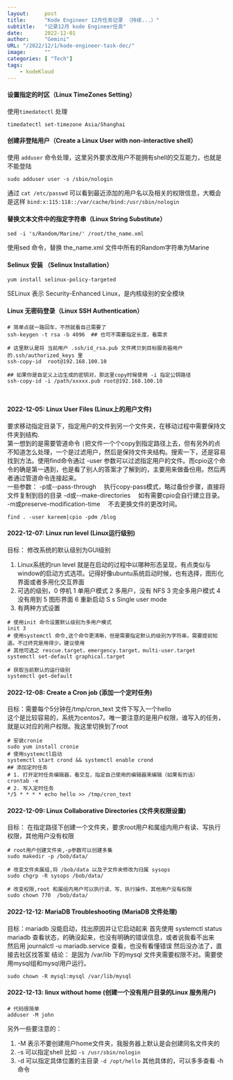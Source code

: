 ```yaml
---
layout:     post 
title:      "Kode Engineer 12月任务记录 （持续...）"
subtitle:   "记录12月 kode Engineer任务"
date:       2022-12-01
author:     "Gemini"
URL: "/2022/12/1/kode-engineer-task-dec/"
image:      ""
categories: [ "Tech"]
tags:
    - kodeKloud
---
```


####  设置指定的时区（Linux TimeZones Setting）
 使用`timedatectl` 处理
 ``` shell
 timedatectl set-timezone Asia/Shanghai
 ```
#### 创建非登陆用户（Create a Linux User with non-interactive shell）
使用 `adduser` 命令处理，这里另外要求改用户不能拥有shell的交互能力，也就是不能登陆
```shell
sudo adduser user -s /sbin/nologin
```
通过 `cat /etc/passwd` 可以看到最近添加的用户名以及相关的权限信息，大概会是这样 `bind:x:115:118::/var/cache/bind:/usr/sbin/nologin`

#### 替换文本文件中的指定字符串（Linux String Substitute）
```shell
sed -i 's/Random/Marine/' /root/the_name.xml
```
使用sed 命令，替换 the_name.xml 文件中所有的Random字符串为Marine

#### Selinux 安装 （Selinux Installation）
```shell
yum install selinux-policy-targeted
```
SELinux 表示 Security-Enhanced Linux，是内核级别的安全模块

#### Linux 无密码登录（Linux SSH Authentication）
```shell
# 简单点就一路回车，不然就看自己需要了
ssh-keygen -t rsa -b 4096  ## 也可不需要指定长度，看需求

# 这里默认是将 当前用户 .ssh/id_rsa.pub 文件拷贝到目标服务器用户的.ssh/authorized_keys 里
ssh-copy-id  root@192.168.100.10

## 如果你是自定义上边生成的密钥对，那这里copy时候使用 -i 指定公钥路径
ssh-copy-id -i /path/xxxxx.pub root@192.168.100.10



```

#### 2022-12-05: Linux User Files (Linux上的用户文件)

要求移动指定目录下，指定用户的文件到另一个文件夹，在移动过程中需要保持文件夹到结构.    
第一想到的是需要管道命令 `|`把文件一个个copy到指定路径上去，但有另外的点不知道怎么处理，一个是过滤用户，然后是保持文件夹结构。搜索一下，还是容易找到方法。使用find命令通过 -user 参数可以过滤指定用户的文件。而cpio这个命令的确是第一遇到，也是看了别人的答案才了解到的，主要用来做备份用。然后两者通过管道命令连接起来。    
一些参数：
-p或--pass-through 　执行copy-pass模式，略过备份步骤，直接将文件复制到目的目录
-d或--make-directories 　如有需要cpio会自行建立目录。
-m或preserve-modification-time 　不去更换文件的更改时间。
```shell
find . -user kareem|cpio -pdm /blog
```
#### 2022-12-07: Linux run level (Linux运行级别)
目标： 修改系统的默认级别为GUI级别
1. Linux系统的run level 就是在启动的过程中以哪种形态呈现，有点类似与window的启动方式选项。记得好像ubuntu系统启动时候，也有选择，图形化界面或者多用化交互界面
2. 可选的级别，0 停机 1 单用户模式 2 多用户，没有 NFS 3 完全多用户模式 4 没有用到 5 图形界面 6 重新启动 S s Single user mode
3. 有两种方式设置
 ```shell
# 使用init 命令设置默认级别为多用户模式 
init 3 
# 使用systemctl 命令,这个命令更清晰，但是需要指定默认的级别为字符串，需要提前知道。不过终究是用得少。建议使用
# 其他可选之 rescue.target，emergency.target，multi-user.target
systemctl set-default graphical.target

# 获取当前默认的运行级别
systemctl get-default
```
#### 2022-12-08: Create a Cron job (添加一个定时任务)
目标：需要每个5分钟在/tmp/cron_text 文件下写入一个hello   
这个是比较容易的，系统为centos7。唯一要注意的是用户权限，谁写入的任务，就是以对应的用户权限。我这里切换到了root
```shell
# 安装cronie
sudo yum install cronie
# 使用systemctl启动
systemctl start crond && systemctl enable crond
## 添加定时任务
# 1. 打开定时任务编辑器，看交互，指定自己使用的编辑器来编辑（如果有的话）
crontab -e
# 2. 写入定时任务
*/5 * * * * echo hello >> /tmp/cron_text
```

#### 2022-12-09: Linux Collaborative Directories (文件夹权限设置)
目标： 在指定路径下创建一个文件夹，要求root用户和属组内用户有读、写执行权限，其他用户没有权限
```shell
# root用户创建文件夹,-p参数可以创建多集
sudo makedir -p /bob/data/

# 改变文件夹属组,将 /bob/data 以及子文件夹修改为归属 sysops
sudo chgrp -R sysops /bob/data/ 

# 改变权限,root 和属组内用户可以执行读、写、执行操作，其他用户没有权限
sudo chown 770  /bob/data/ 

```

#### 2022-12-12: MariaDB Troubleshooting (MariaDB 文件处理)
目标：mariadb 没能启动，找出原因并让它启动起来
首先使用 systemctl status mariadb 查看状态，的确没起来，也没有明确的错误信息，或者说我看不出来    
然后用 journalctl -u mariadb.service 查看，也没有看懂错误
然后没办法了，直接去社区找答案
结论： 是因为 /var/lib 下的mysql 文件夹需要权限不对。需要使用mysql组和mysql用户运行。
```shell
sudo chown -R mysql:mysql /var/lib/mysql
```

#### 2022-12-13: linux without home (创建一个没有用户目录的Linux 服务用户)
```shell
# 代码很简单
adduser -M john 
```
另外一些要注意的：
1. -M 表示不要创建用户home文件夹，我服务器上默认是会创建同名文件夹的
2. -s 可以指定shell 比如 `-s /usr/sbin/nologin`
3. -d 可以指定具体位置的主目录 `-d /opt/hello`
其他具体的，可以多多查看 -h 命令